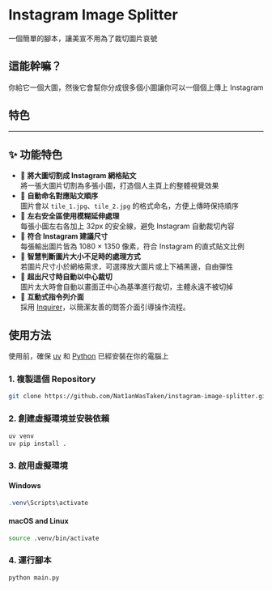 # Instagram Image Splitter

一個簡單的腳本，讓美宣不用為了裁切圖片哀號

## 這能幹嘛？

你給它一個大圖，然後它會幫你分成很多個小圖讓你可以一個個上傳上 Instagram

## 特色
---

## ✨ 功能特色

- 📸 **將大圖切割成 Instagram 網格貼文**  
  將一張大圖片切割為多張小圖，打造個人主頁上的整體視覺效果
- 🧠 **自動命名對應貼文順序**  
  圖片會以 `tile_1.jpg`、`tile_2.jpg` 的格式命名，方便上傳時保持順序
- 🧊 **左右安全區使用模糊延伸處理**  
  每張小圖左右各加上 32px 的安全線，避免 Instagram 自動裁切內容
- 📏 **符合 Instagram 建議尺寸**  
  每張輸出圖片皆為 1080 × 1350 像素，符合 Instagram 的直式貼文比例
- 🔧 **智慧判斷圖片大小不足時的處理方式**  
  若圖片尺寸小於網格需求，可選擇放大圖片或上下補黑邊，自由彈性
- 📐 **超出尺寸時自動以中心裁切**  
  圖片太大時會自動以畫面正中心為基準進行裁切，主體永遠不被切掉
- 🧭 **互動式指令列介面**  
  採用 [Inquirer](https://pypi.org/project/inquirer/)，以簡潔友善的問答介面引導操作流程。

## 使用方法

使用前，確保 [uv](https://github.com/astral-sh/uv) 和 [Python](https://www.python.org) 已經安裝在你的電腦上

### 1. 複製這個 Repository
```bash
git clone https://github.com/Nat1anWasTaken/instagram-image-splitter.git
```

### 2. 創建虛擬環境並安裝依賴
  ```bash
uv venv
uv pip install .
```

### 3. 啟用虛擬環境
#### Windows
```powershell
.venv\Scripts\activate
```
#### macOS and Linux
```bash
source .venv/bin/activate
```

### 4. 運行腳本
```bash
python main.py
```